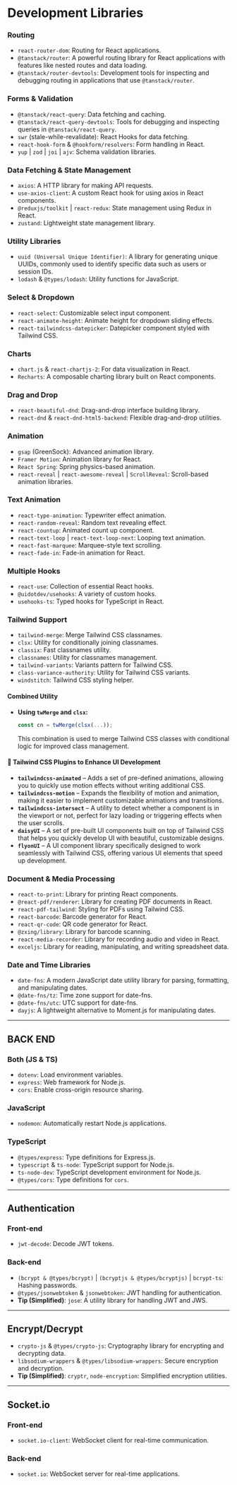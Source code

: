 # Development Libraries

### Routing
- `react-router-dom`: Routing for React applications.
- `@tanstack/router`: A powerful routing library for React applications with features like nested routes and data loading.
- `@tanstack/router-devtools`: Development tools for inspecting and debugging routing in applications that use `@tanstack/router`.

### Forms & Validation
- `@tanstack/react-query`: Data fetching and caching.
- `@tanstack/react-query-devtools`: Tools for debugging and inspecting queries in `@tanstack/react-query`.
- `swr` (stale-while-revalidate): React Hooks for data fetching.
- `react-hook-form` & `@hookform/resolvers`: Form handling in React.
- `yup` | `zod` | `joi` | `ajv`: Schema validation libraries.

### Data Fetching & State Management
- `axios`: A HTTP library for making API requests.
- `use-axios-client`: A custom React hook for using axios in React components.
- `@reduxjs/toolkit` | `react-redux`: State management using Redux in React.
- `zustand`: Lightweight state management library.

### Utility Libraries
- `uuid (Universal Unique Identifier)`: A library for generating unique UUIDs, commonly used to identify specific data such as users or session IDs.
- `lodash` & `@types/lodash`: Utility functions for JavaScript.

### Select & Dropdown
- `react-select`: Customizable select input component.
- `react-animate-height`: Animate height for dropdown sliding effects.
- `react-tailwindcss-datepicker`: Datepicker component styled with Tailwind CSS.

### Charts
- `chart.js` & `react-chartjs-2`: For data visualization in React.
- `Recharts`: A composable charting library built on React components.

### Drag and Drop
- `react-beautiful-dnd`: Drag-and-drop interface building library.
- `react-dnd` & `react-dnd-html5-backend`: Flexible drag-and-drop utilities.

### Animation
- `gsap` (GreenSock): Advanced animation library.
- `Framer Motion`: Animation library for React.
- `React Spring`: Spring physics-based animation.
- `react-reveal` | `react-awesome-reveal` | `ScrollReveal`: Scroll-based animation libraries.

### Text Animation
- `react-type-animation`: Typewriter effect animation.
- `react-random-reveal`: Random text revealing effect.
- `react-countup`: Animated count up component.
- `react-text-loop` | `react-text-loop-next`: Looping text animation.
- `react-fast-marquee`: Marquee-style text scrolling.
- `react-fade-in`: Fade-in animation for React.

### Multiple Hooks
- `react-use`: Collection of essential React hooks.
- `@uidotdev/usehooks`: A variety of custom hooks.
- `usehooks-ts`: Typed hooks for TypeScript in React.

### Tailwind Support
- `tailwind-merge`: Merge Tailwind CSS classnames.
- `clsx`: Utility for conditionally joining classnames.
- `classix`: Fast classnames utility.
- `classnames`: Utility for classnames management.
- `tailwind-variants`: Variants pattern for Tailwind CSS.
- `class-variance-authority`: Utility for Tailwind CSS variants.
- `windstitch`: Tailwind CSS styling helper.

#### Combined Utility
- **Using `twMerge` and `clsx`:** 
  ```javascript
  const cn = twMerge(clsx(...));
  ```
  This combination is used to merge Tailwind CSS classes with conditional logic for improved class management.

#### **🔹 Tailwind CSS Plugins to Enhance UI Development**
- **`tailwindcss-animated`** – Adds a set of pre-defined animations, allowing you to quickly use motion effects without writing additional CSS.  
- **`tailwindcss-motion`** – Expands the flexibility of motion and animation, making it easier to implement customizable animations and transitions.  
- **`tailwindcss-intersect`** – A utility to detect whether a component is in the viewport or not, perfect for lazy loading or triggering effects when the user scrolls.  
- **`daisyUI`** – A set of pre-built UI components built on top of Tailwind CSS that helps you quickly develop UI with beautiful, customizable designs.  
- **`flyonUI`** – A UI component library specifically designed to work seamlessly with Tailwind CSS, offering various UI elements that speed up development.

### Document & Media Processing
- `react-to-print`: Library for printing React components.
- `@react-pdf/renderer`: Library for creating PDF documents in React.
- `react-pdf-tailwind`: Styling for PDFs using Tailwind CSS.
- `react-barcode`: Barcode generator for React.
- `react-qr-code`: QR code generator for React.
- `@zxing/library`: Library for barcode scanning.
- `react-media-recorder`: Library for recording audio and video in React.
- `exceljs`: Library for reading, manipulating, and writing spreadsheet data.

### Date and Time Libraries
- `date-fns`: A modern JavaScript date utility library for parsing, formatting, and manipulating dates.
- `@date-fns/tz`: Time zone support for date-fns.
- `@date-fns/utc`: UTC support for date-fns.
- `dayjs`: A lightweight alternative to Moment.js for manipulating dates.

---

## BACK END

### Both (JS & TS)
- `dotenv`: Load environment variables.
- `express`: Web framework for Node.js.
- `cors`: Enable cross-origin resource sharing.

### JavaScript
- `nodemon`: Automatically restart Node.js applications.

### TypeScript
- `@types/express`: Type definitions for Express.js.
- `typescript` & `ts-node`: TypeScript support for Node.js.
- `ts-node-dev`: TypeScript development environment for Node.js.
- `@types/cors`: Type definitions for `cors`.

---

## Authentication

### Front-end
- `jwt-decode`: Decode JWT tokens.

### Back-end
- `(bcrypt & @types/bcrypt)` | `(bcryptjs & @types/bcryptjs)` | `bcrypt-ts`: Hashing passwords.
- `@types/jsonwebtoken` & `jsonwebtoken`: JWT handling for authentication.
- **Tip (Simplified)**: `jose`: A utility library for handling JWT and JWS.

---

## Encrypt/Decrypt

- `crypto-js` & `@types/crypto-js`: Cryptography library for encrypting and decrypting data.
- `libsodium-wrappers` & `@types/libsodium-wrappers`: Secure encryption and decryption.
- **Tip (Simplified)**: `cryptr`, `node-encryption`: Simplified encryption utilities.

---

## Socket.io

### Front-end
- `socket.io-client`: WebSocket client for real-time communication.

### Back-end
- `socket.io`: WebSocket server for real-time applications.
